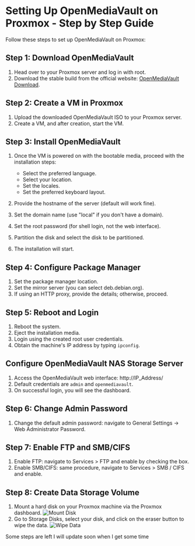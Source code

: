 # Setting Up OpenMediaVault on Proxmox - Step by Step Guide

Follow these steps to set up OpenMediaVault on Proxmox:

## Step 1: Download OpenMediaVault

1. Head over to your Proxmox server and log in with root.
2. Download the stable build from the official website: [OpenMediaVault Download](https://www.openmediavault.org/?page_id=77).

## Step 2: Create a VM in Proxmox

1. Upload the downloaded OpenMediaVault ISO to your Proxmox server.
2. Create a VM, and after creation, start the VM.

## Step 3: Install OpenMediaVault

1. Once the VM is powered on with the bootable media, proceed with the installation steps:

   - Select the preferred language.
   - Select your location.
   - Set the locales.
   - Set the preferred keyboard layout.

2. Provide the hostname of the server (default will work fine).
3. Set the domain name (use "local" if you don't have a domain).
4. Set the root password (for shell login, not the web interface).
5. Partition the disk and select the disk to be partitioned.
6. The installation will start.

## Step 4: Configure Package Manager

1. Set the package manager location.
2. Set the mirror server (you can select deb.debian.org).
3. If using an HTTP proxy, provide the details; otherwise, proceed.

## Step 5: Reboot and Login

1. Reboot the system.
2. Eject the installation media.
3. Login using the created root user credentials.
4. Obtain the machine's IP address by typing `ipconfig`.

## Configure OpenMediaVault NAS Storage Server

1. Access the OpenMediaVault web interface: http://IP_Address/
2. Default credentials are `admin` and `openmediavault`.
3. On successful login, you will see the dashboard.

## Step 6: Change Admin Password

1. Change the default admin password: navigate to General Settings -> Web Administrator Password.

## Step 7: Enable FTP and SMB/CIFS

1. Enable FTP: navigate to Services > FTP and enable by checking the box.
2. Enable SMB/CIFS: same procedure, navigate to Services > SMB / CIFS and enable.

## Step 8: Create Data Storage Volume

1. Mount a hard disk on your Proxmox machine via the Proxmox dashboard.
   ![Mount Disk](https://github.com/Mrhudson69/openmediavault/assets/78916631/616fa697-c2e3-4b42-b4de-3c2e65664da6)
2. Go to Storage Disks, select your disk, and click on the eraser button to wipe the data.
   ![Wipe Data](https://github.com/Mrhudson69/openmediavault/assets/78916631/8650a307-8207-4159-81bc-5eade00cbe53)

Some steps are left I will update soon when I get some time













